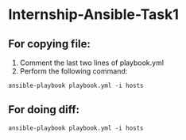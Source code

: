 # Internship-Ansible-Task1

## For copying file:
1. Comment the last two lines of playbook.yml
2. Perform the following command:
```
ansible-playbook playbook.yml -i hosts
```

## For doing diff:
```
ansible-playbook playbook.yml -i hosts
```
